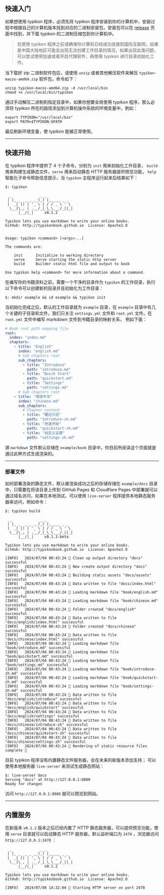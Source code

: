 ## 快速入门

如果想使用 typikon 程序，必须先将 typikon 程序安装到你的计算机中，安装过程中根据自己的计算机版本找到对应的二进制安装包，安装包可以在 [release](https://github.com/auula/typikon/releases) 页面中找到，并下载 typikon 的二进制压缩包到你计算机中。

> 在使用 typikon 程序之前请确保你计算机已经成功连接到国际互联网，如果是中国大陆地区可能会出现无法创建工作目录的情况，如果出现此类问题，可以尝试使用加速或者开启代理软件，再使用 typikon 进行目录初始化工作。

当下载好 zip 二进制软件包后，请使用 `unzip` 或者其他解压软件来解压 `typikon-macos-amd64.zip` 软件包，命令如下：

```shell
unzip typikon-macos-amd64.zip -d /usr/local/bin
chmod +x /usr/local/bin/typikon
```

通过手动解压二进制到指定目录中，如果你想要全局使用 typikon 程序，那么必须将 typikon 所在的路径添加到计算机操作系统的环境变量中，例如：

```shell
export TYPIKON="/usr/local/bin"
export PATH=$TYPIKON:$PATH
```

最后刷新环境变量，使 typikon 能被正常使用。

---

## 快速开始

在 typikon 程序中提供了 4 个子命令，分别为 `init` 用来初始化工作目录， `build` 用来构建生成静态文件，`serve` 用来启动静态 HTTP 服务器提供预览功能， `help` 智能化子命令帮助信息提示，当 `typikon` 主程序运行起来后结果如下：

```shell
$: typikon

  _             _ _
 | |_ _  _ _ __(_) |_____ _ _
 |  _| || | '_ \ | / / _ \ ' \
  \__|\_, | .__/_|_\_\___/_||_|
      |__/|_|     v0.1.2

Typikon lets you use markdown to write your online books.
GitHub: http://typikonbook.github.io  License: Apache2.0


Usage: typikon <command> [<args>...]

The commands are:

    init      Initialize to working directory
    serve     Serve starting the static http server
    build     Builder static html file and output to book

Use typikon help <command> for more information about a command.

```

在编写你的书籍资料之前，需要一个干净的目录作为 `typikon` 的工作目录，执行以下命令可以创建新的目录并且初始化为工作目录：

```shell
$: mkdir example && cd example && typikon init
```

当初始化完成之后，默认的工作目录就为 `example` 目录，在 `example` 目录中有几个关键的子目录和文件，我们只关注 `settings.yml` 文件和 `root.yml` 文件。在 `root.yml` 文件中编写 markdown 文件到书籍目录的映射关系，
例如下面：

```yaml
# Book root path mapping file
root:
  index: "index.md"
  chapters:
    - title: "English"
      index: "english.md"
      # Sub chapters root
      sub_chapters:
        - title: "Introduce"
          path: "introduce.md"
        - title: "Quick Start"
          path: "quickstart.md"
        - title: "Settings"
          path: "settings.md"
      # Sub chapters root
    - title: "简体中文"
      index: "chinese.md"
      sub_chapters:
        # Chapter content
        - title: "概述介绍"
          path: "introduce-zh.md"
        - title: "快速开始"
          path: "quickstart-zh.md"
        - title: "自定义设置"
          path: "settings-zh.md"

```

源 `markdown` 文件默认存储在 `example/book` 目录中，你目前所阅读这个页面就是通过此种方式生成渲染的。

---

### 部署文件

如何部署渲染的静态文件，默认被渲染成功之后的存储存储在 `example/docs` 目录中，只需要在将该目录上传到 GitHub Pages 和 Cloudflare Pages 中部署就可以通过域名访问，如果在本地测试，可以使用 `live-server` 程序提供本地静态服务器来访问，例如命令：

```shell
$: typikon build

  _             _ _
 | |_ _  _ _ __(_) |_____ _ _
 |  _| || | '_ \ | / / _ \ ' \
  \__|\_, | .__/_|_\_\___/_||_|
      |__/|_|     v0.1.1-beta

Typikon lets you use markdown to write your online books.
GitHub: http://typikonbook.github.io  License: Apache2.0

[INFO]   2024/07/04 00:43:24 💬 Clean up output directory "docs" successful
[INFO]   2024/07/04 00:43:24 💬 New create output directory "docs" successful
[INFO]   2024/07/04 00:43:24 💬 Building static assets "docs/assets" successful
[INFO]   2024/07/04 00:43:24 💬 Data written to file "docs/index.html" successful
[INFO]   2024/07/04 00:43:24 💬 Loading markdown file "book/english.md" successful
[INFO]   2024/07/04 00:43:24 💬 Loading markdown file "book/chinese.md" successful
[INFO]   2024/07/04 00:43:24 💬 Folder created "docs/english" successful
[INFO]   2024/07/04 00:43:24 💬 Data written to file "docs/english/index.html" successful
[INFO]   2024/07/04 00:43:24 💬 Folder created "docs/chinese" successful
[INFO]   2024/07/04 00:43:24 💬 Data written to file "docs/chinese/index.html" successful
[INFO]   2024/07/04 00:43:24 💬 Loading markdown file "book/introduce.md" successful
[INFO]   2024/07/04 00:43:24 💬 Loading markdown file "book/quickstart.md" successful
[INFO]   2024/07/04 00:43:24 💬 Loading markdown file "book/settings.md" successful
[INFO]   2024/07/04 00:43:24 💬 Loading markdown file "book/introduce-zh.md" successful
[INFO]   2024/07/04 00:43:24 💬 Loading markdown file "book/quickstart-zh.md" successful
[INFO]   2024/07/04 00:43:24 💬 Loading markdown file "book/settings-zh.md" successful
[INFO]   2024/07/04 00:43:24 💬 Data written to file "docs/english/introduce" successful
[INFO]   2024/07/04 00:43:24 💬 Data written to file "docs/english/quickstart" successful
[INFO]   2024/07/04 00:43:24 💬 Data written to file "docs/english/settings" successful
[INFO]   2024/07/04 00:43:24 💬 Data written to file "docs/chinese/introduce-zh" successful
[INFO]   2024/07/04 00:43:24 💬 Data written to file "docs/chinese/quickstart-zh" successful
[INFO]   2024/07/04 00:43:24 💬 Data written to file "docs/chinese/settings-zh" successful
[INFO]   2024/07/04 00:43:24 💬 Rendering of static resource files complete 🎉
```

目前 typikon 程序没有内置静态文件服务器，会在未来的新版本添加支持；
可以使用本地服务器 `live-server` 来测试生成静态网站：

```shell
$: live-server docs
Serving "docs" at http://127.0.0.1:8080
Ready for changes
```
 
访问 `http://127.0.0.1:8080` 就可以预览到网站。

---

## 内置服务

在新版本 `v0.1.2` 版本之后已经内置了 HTTP 静态服务器，可以提供预览功能，使用 `serve` 目录就可以启动静态 HTTP 服务器，默认监听端口为 `2478` ，浏览器访问 `http://127.0.0.1:2478` ：

```shell
  _             _ _
 | |_ _  _ _ __(_) |_____ _ _
 |  _| || | '_ \ | / / _ \ ' \
  \__|\_, | .__/_|_\_\___/_||_|
      |__/|_|     v0.1.2

Typikon lets you use markdown to write your online books.
GitHub: http://typikonbook.github.io  License: Apache2.0

[INFO]   2024/07/08 14:32:04 💬 Starting HTTP server on port 2478
```